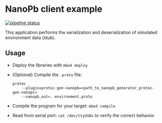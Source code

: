# NanoPb client example

[![pipeline status](https://gitlab.com/catie_6tron/nanopb-example/badges/master/pipeline.svg)](https://gitlab.com/catie_6tron/nanopb-example/commits/master)

This application performs the serialization and deserialization of simulated environment data (stub).

## Usage

- Deploy the libraries with `mbed deploy`

- (Optional) Compile the `.proto` file:

  ```shell
  protoc
      --plugin=protoc-gen-nanopb=<path_to_nanopb_generator_protoc-gen-nanopc>
      --nanopb_out=. environment.proto
  ```

- Compile the program for your target: `mbed compile`

- Read from serial port: `cat /dev/ttyUSBx` to verify the correct behavior

